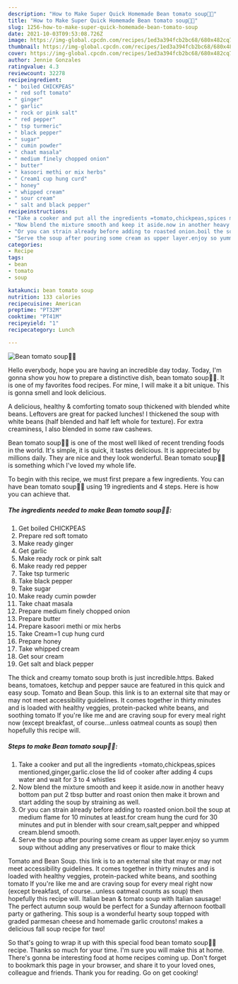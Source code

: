 ```yaml
---
description: "How to Make Super Quick Homemade Bean tomato soup🥣😋"
title: "How to Make Super Quick Homemade Bean tomato soup🥣😋"
slug: 1256-how-to-make-super-quick-homemade-bean-tomato-soup
date: 2021-10-03T09:53:08.726Z
image: https://img-global.cpcdn.com/recipes/1ed3a394fcb2bc68/680x482cq70/bean-tomato-soup-recipe-main-photo.jpg
thumbnail: https://img-global.cpcdn.com/recipes/1ed3a394fcb2bc68/680x482cq70/bean-tomato-soup-recipe-main-photo.jpg
cover: https://img-global.cpcdn.com/recipes/1ed3a394fcb2bc68/680x482cq70/bean-tomato-soup-recipe-main-photo.jpg
author: Jennie Gonzales
ratingvalue: 4.3
reviewcount: 32278
recipeingredient:
- " boiled CHICKPEAS"
- " red soft tomato"
- " ginger"
- " garlic"
- " rock or pink salt"
- " red pepper"
- " tsp turmeric"
- " black pepper"
- " sugar"
- " cumin powder"
- " chaat masala"
- " medium finely chopped onion"
- " butter"
- " kasoori methi or mix herbs"
- " Cream1 cup hung curd"
- " honey"
- " whipped cream"
- " sour cream"
- " salt and black pepper"
recipeinstructions:
- "Take a cooker and put all the ingredients =tomato,chickpeas,spices mentioned,ginger,garlic.close the lid of cooker after adding 4 cups water and wait for 3 to 4 whistles"
- "Now blend the mixture smooth and keep it aside.now in another heavy bottom pan put 2 tbsp butter and roast onion then make it brown and start adding the soup by straining as well."
- "Or you can strain already before adding to roasted onion.boil the soup at medium flame for 10 minutes at least.for cream hung the curd for 30 minutes and put in blender with sour cream,salt,pepper and whipped cream.blend smooth."
- "Serve the soup after pouring some cream as upper layer.enjoy so yumm soup without adding any preservatives or flour to make thick"
categories:
- Recipe
tags:
- bean
- tomato
- soup

katakunci: bean tomato soup 
nutrition: 133 calories
recipecuisine: American
preptime: "PT32M"
cooktime: "PT41M"
recipeyield: "1"
recipecategory: Lunch

---
```



![Bean tomato soup🥣😋](https://img-global.cpcdn.com/recipes/1ed3a394fcb2bc68/680x482cq70/bean-tomato-soup-recipe-main-photo.jpg)

Hello everybody, hope you are having an incredible day today. Today, I'm gonna show you how to prepare a distinctive dish, bean tomato soup🥣😋. It is one of my favorites food recipes. For mine, I will make it a bit unique. This is gonna smell and look delicious.

A delicious, healthy &amp; comforting tomato soup thickened with blended white beans. Leftovers are great for packed lunches! I thickened the soup with white beans (half blended and half left whole for texture). For extra creaminess, I also blended in some raw cashews.

Bean tomato soup🥣😋 is one of the most well liked of recent trending foods in the world. It's simple, it is quick, it tastes delicious. It is appreciated by millions daily. They are nice and they look wonderful. Bean tomato soup🥣😋 is something which I've loved my whole life.


To begin with this recipe, we must first prepare a few ingredients. You can have bean tomato soup🥣😋 using 19 ingredients and 4 steps. Here is how you can achieve that.

<!--inarticleads1-->

##### The ingredients needed to make Bean tomato soup🥣😋:

1. Get  boiled CHICKPEAS
1. Prepare  red soft tomato
1. Make ready  ginger
1. Get  garlic
1. Make ready  rock or pink salt
1. Make ready  red pepper
1. Take  tsp turmeric
1. Take  black pepper
1. Take  sugar
1. Make ready  cumin powder
1. Take  chaat masala
1. Prepare  medium finely chopped onion
1. Prepare  butter
1. Prepare  kasoori methi or mix herbs
1. Take  Cream=1 cup hung curd
1. Prepare  honey
1. Take  whipped cream
1. Get  sour cream
1. Get  salt and black pepper


The thick and creamy tomato soup broth is just incredible.https. Baked beans, tomatoes, ketchup and pepper sauce are featured in this quick and easy soup. Tomato and Bean Soup. this link is to an external site that may or may not meet accessibility guidelines. It comes together in thirty minutes and is loaded with healthy veggies, protein-packed white beans, and soothing tomato If you&#39;re like me and are craving soup for every meal right now (except breakfast, of course…unless oatmeal counts as soup) then hopefully this recipe will. 

<!--inarticleads2-->

##### Steps to make Bean tomato soup🥣😋:

1. Take a cooker and put all the ingredients =tomato,chickpeas,spices mentioned,ginger,garlic.close the lid of cooker after adding 4 cups water and wait for 3 to 4 whistles
1. Now blend the mixture smooth and keep it aside.now in another heavy bottom pan put 2 tbsp butter and roast onion then make it brown and start adding the soup by straining as well.
1. Or you can strain already before adding to roasted onion.boil the soup at medium flame for 10 minutes at least.for cream hung the curd for 30 minutes and put in blender with sour cream,salt,pepper and whipped cream.blend smooth.
1. Serve the soup after pouring some cream as upper layer.enjoy so yumm soup without adding any preservatives or flour to make thick


Tomato and Bean Soup. this link is to an external site that may or may not meet accessibility guidelines. It comes together in thirty minutes and is loaded with healthy veggies, protein-packed white beans, and soothing tomato If you&#39;re like me and are craving soup for every meal right now (except breakfast, of course…unless oatmeal counts as soup) then hopefully this recipe will. Italian bean &amp; tomato soup with Italian sausage! The perfect autumn soup would be perfect for a Sunday afternoon football party or gathering. This soup is a wonderful hearty soup topped with graded parmesan cheese and homemade garlic croutons! makes a delicious fall soup recipe for two! 

So that's going to wrap it up with this special food bean tomato soup🥣😋 recipe. Thanks so much for your time. I'm sure you will make this at home. There's gonna be interesting food at home recipes coming up. Don't forget to bookmark this page in your browser, and share it to your loved ones, colleague and friends. Thank you for reading. Go on get cooking!
